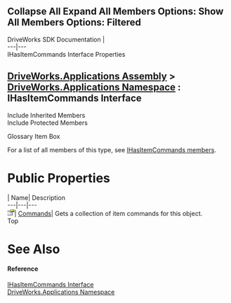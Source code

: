 Collapse All Expand All Members Options: Show All  Members Options: Filtered   
---  
DriveWorks SDK Documentation  |   
---|---  
IHasItemCommands Interface Properties   
  
[DriveWorks.Applications Assembly](topic13.md) > [DriveWorks.Applications Namespace](topic16.md) : IHasItemCommands Interface  
---  
  
Include Inherited Members    
Include Protected Members    


Glossary Item Box

For a list of all members of this type, see [IHasItemCommands members](topic295.md).

# Public Properties

| Name| Description  
---|---|---  
![ Property](dotnetimages/Property.gif)| [Commands](topic299.md)| Gets a collection of item commands for this object.   
Top

# See Also

#### Reference

[IHasItemCommands Interface](topic294.md)   
[DriveWorks.Applications Namespace](topic16.md)


